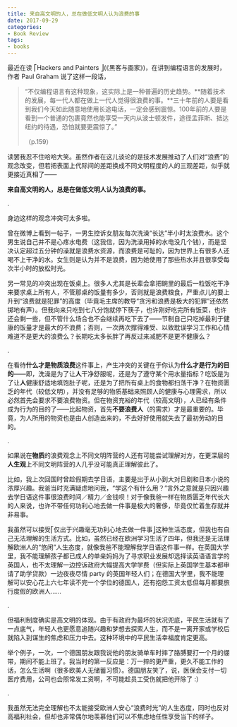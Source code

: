 ```yaml
---
title: 来自高文明的人，总在做低文明人认为浪费的事
date: 2017-09-29
categories: 
- Book Review
tags: 
- books 
---
```




最近在读 ⎡Hackers and Painters ⎦(《黑客与画家》)，在讲到编程语言的发展时，作者 Paul Graham 说了这样一段话，

> “不仅编程语言有这种现象，这实际上是一种普遍的历史趋势。**随着技术的发展，每一代人都在做上一代人觉得很浪费的事。**三十年前的人要是看到我们今天如此随意地使用长途电话，一定会感到震惊。100年前的人要是看到一个普通的包裹竟然也能享受一天内从波士顿发件，途径孟菲斯、抵达纽约的待遇，恐怕就要更震惊了。”
>
> （p.159）

读罢我忍不住哈哈大笑。虽然作者在这儿谈论的是技术发展推动了人们对“浪费”的观念改变，但若把表面上代际间的差距换成不同文明程度的人的三观差距，似乎就更接近真相了——

**来自高文明的人，总是在做低文明人认为浪费的事。**

.

身边这样的观念冲突可太多啦。

曾在微博上看到一帖子，一男生控诉女朋友每次洗澡“长达”半小时太浪费水。这个男生说自己并不是心疼水电费（这我信，因为洗澡用掉的水电没几个钱），而是坚决认定超过五分钟的澡就是浪费水资源，而浪费是可耻的，因为世界上有很多人还喝不上干净的水。女生则是认为并不是浪费，因为她使用了那些热水并且很享受每次半小时的放松时光。

另一常见的冲突出现在饭桌上。很多人尤其是长辈会拿把碗里的最后一粒饭吃干净来要求桌上所有人，不管那桌的饭量有多少，否则就是浪费粮食，严重点儿的要上升到“浪费就是犯罪”的高度（毕竟毛主席的教导“贪污和浪费是极大的犯罪”还依然掷地有声）。但我向来只吃到七八分饱就停下筷子，也许刚好吃完所有饭菜，也许还会剩一些，但不管什么场合也不会继续再吃下去了——节制自己只吃掉最利于健康的饭量才是最大的不浪费；否则，一次两次撑得难受、以致耽误学习工作和心情难道不是更大的浪费么？长期吃太多长胖了再反过来减肥不是更不健康么？

.

在看待**什么才是物质浪费**这件事上，产生冲突的关键在于你认为**什么才是行为的目的**——即，洗澡是为了让**人**干净舒服呢，还是为了遵守某个用水量指标？吃饭是为了让**人**健康舒适地填饱肚子呢，还是为了把所有桌上的食物都扫荡干净？在物资匮乏的年代（较低文明），并没有足够的物质基础来照顾人的健康与心理需求，所以必然首先会要求不要浪费物资。但在物资充裕的年代（较高文明），人已经有条件成为行为的目的了——比起物资，首先**不要浪费人**（的需求）才是最重要的。毕竟，为人所用的物资也是由人创造出来的，不去好好使用就失去了最初劳动的目的。

.

如果说在**物质**的浪费观念上不同文明阵营的人还有可能尝试理解对方，在更深层的**人生观**上不同文明阵营的人几乎没可能真正理解彼此了。

比如，我上次回国时曾趁假期去学日语，主要是出于从小到大对日剧和日本小说的浓厚兴趣。我爸当时充满疑虑地问我，“学这个有什么用？”言外之意就是只因兴趣去学日语这件事很浪费时间／精力／金钱呗！对于像我爸一样在物质匮乏年代长大的人来说，也许不带任何功利心地去做一件事是极大的奢侈，毕竟仅忙着生存就并非易事。

我虽然可以接受⎡仅出于兴趣毫无功利心地去做一件事⎦这种生活态度，但我也有自己无法理解的生活方式。比如，虽然已经在欧洲学习生活了四年，但我还是无法理解欧洲人的“悠闲”人生态度，就像我爸不能理解我学日语这件事一样。在英国大学里，我不能理解孩子都已成人的单亲妈妈为了寻求职业发展却选择读英语语言学的英国人，也不太理解一边控诉政府大幅提高大学学费（但实际上英国学生基本都申请了助学贷款）一边夜夜尽情 party 的英国年轻人们；在德国大学里，我不能理解可以安心花上六七年读不完一个学位的德国人，还有抱怨工资太低但每月都要旅行度假的欧洲人……

.

但福利制度确实是高文明的体现。由于有政府为最坏的状况兜底，平民生活就有了一点底气，年轻人也更愿意追随兴趣和梦想去探索人生，而不是一离开家或学校后就陷入到谋生的焦虑和压力中去。这种环境中的平民生活幸福度肯定更高。

举个例子，一次，一个德国朋友跟我说他的朋友骑单车时摔了胳膊要打一个月的绷带，期间不能上班了。我当时的第一反应是：万一摔的更严重，更久不能工作的话，怎么生活啊（很多欧美人无储蓄习惯）。德国朋友笑了，说，医保会支付一切医疗费用，公司也会照常发工资啊，不可能趁员工受伤就把他开除了 :）

.

我虽然无法完全理解也不太能接受欧洲人安心“浪费时光”的人生态度，同时也反对高福利社会，但却也非常偶尔地羡慕他们可以不焦虑地任性享受当下的样子。